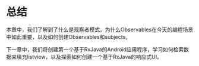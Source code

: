# 总结

本章中，我们了解到了什么是观察者模式，为什么Observables在今天的编程场景中如此重要，以及如何创建Observables和subjects。

下一章中，我们将创建第一个基于RxJava的Android应用程序，学习如何检索数据来填充listview，以及探索如何创建一个基于RxJava的响应式UI。